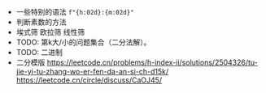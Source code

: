 * 一些特别的语法
`f"{h:02d}:{m:02d}"`
* 判断素数的方法
* 埃式筛
欧拉筛 线性筛
* TODO: 第k大/小的问题集合（二分法解）。
* TODO: 二进制
* 二分模版
https://leetcode.cn/problems/h-index-ii/solutions/2504326/tu-jie-yi-tu-zhang-wo-er-fen-da-an-si-ch-d15k/
https://leetcode.cn/circle/discuss/CaOJ45/